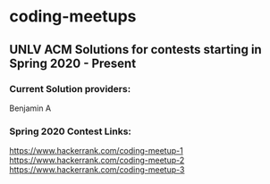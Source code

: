 # coding-meetups
## UNLV ACM Solutions for contests starting in Spring 2020 - Present
### Current Solution providers:
Benjamin A

### Spring 2020 Contest Links:
https://www.hackerrank.com/coding-meetup-1</br>
https://www.hackerrank.com/coding-meetup-2</br>
https://www.hackerrank.com/coding-meetup-3</br>
